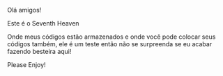 Olá amigos!

Este é o Seventh Heaven 

Onde meus códigos estão armazenados e onde você pode colocar seus códigos também, ele é um teste então não se surpreenda se eu acabar fazendo besteira aqui!

Please Enjoy!
